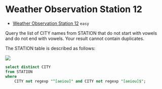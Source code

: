 # Weather Observation Station 12

- [Weather Observation Station 12](https://www.hackerrank.com/challenges/weather-observation-station-12/problem) `easy`

Query the list of CITY names from STATION that do not start with vowels and do not end with vowels. Your result cannot contain duplicates.

The STATION table is described as follows:

![](https://s3.amazonaws.com/hr-challenge-images/9336/1449345840-5f0a551030-Station.jpg)

```sql
select distinct CITY
from STATION
where 
    CITY not regexp "^[aeiou]" and CITY not regexp "[aeiou]$";
```